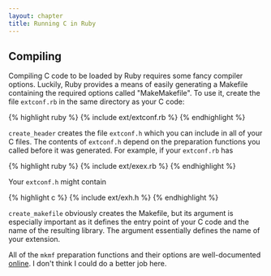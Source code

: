 ```yaml
---
layout: chapter
title: Running C in Ruby
---
```


## Compiling ##

Compiling C code to be loaded by Ruby requires some fancy compiler options.
Luckily, Ruby provides a means of easily generating a Makefile containing the
required options called "MakeMakefile". To use it, create the file `extconf.rb`
in the same directory as your C code:

{% highlight ruby %}
{% include ext/extconf.rb %}
{% endhighlight %}

`create_header` creates the file `extconf.h` which you can include in all of
your C files. The contents  of `extconf.h` depend on the preparation functions
you called before it was generated. For example, if your `extconf.rb` has

{% highlight ruby %}
{% include ext/exex.rb %}
{% endhighlight %}

Your `extconf.h` might contain

{% highlight c %}
{% include ext/exh.h %}
{% endhighlight %}

`create_makefile` obviously creates the Makefile, but its argument is especially
important as it defines the entry point of your C code and the name of the
resulting library. The argument essentially defines the name of your extension.

All of the `mkmf` preparation functions and their options are well-documented
[online][mkmf]. I don't think I could do a better job here.

[mkmf]: http://www.ruby-doc.org/stdlib/libdoc/mkmf/rdoc/MakeMakefile.html
